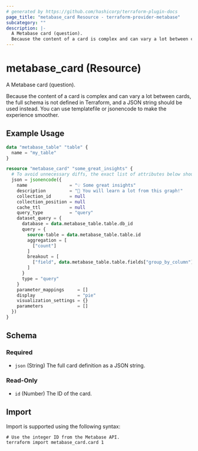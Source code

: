 ```yaml
---
# generated by https://github.com/hashicorp/terraform-plugin-docs
page_title: "metabase_card Resource - terraform-provider-metabase"
subcategory: ""
description: |-
  A Metabase card (question).
  Because the content of a card is complex and can vary a lot between cards, the full schema is not defined in Terraform, and a JSON string should be used instead. You can use templatefile or jsonencode to make the experience smoother.
---
```


# metabase_card (Resource)

A Metabase card (question).

Because the content of a card is complex and can vary a lot between cards, the full schema is not defined in Terraform, and a JSON string should be used instead. You can use templatefile or jsonencode to make the experience smoother.

## Example Usage

```terraform
data "metabase_table" "table" {
  name = "my_table"
}

resource "metabase_card" "some_great_insights" {
  # To avoid unnecessary diffs, the exact list of attributes below should be specified.
  json = jsonencode({
    name                = "💡 Some great insights"
    description         = "📖 You will learn a lot from this graph!"
    collection_id       = null
    collection_position = null
    cache_ttl           = null
    query_type          = "query"
    dataset_query = {
      database = data.metabase_table.table.db_id
      query = {
        source-table = data.metabase_table.table.id
        aggregation = [
          ["count"]
        ]
        breakout = [
          ["field", data.metabase_table.table.fields["group_by_column"], null]
        ]
      }
      type = "query"
    }
    parameter_mappings     = []
    display                = "pie"
    visualization_settings = {}
    parameters             = []
  })
}
```

<!-- schema generated by tfplugindocs -->
## Schema

### Required

- `json` (String) The full card definition as a JSON string.

### Read-Only

- `id` (Number) The ID of the card.

## Import

Import is supported using the following syntax:

```shell
# Use the integer ID from the Metabase API.
terraform import metabase_card.card 1
```
